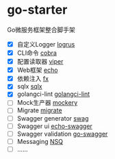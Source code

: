# go-starter

Go微服务框架整合脚手架

- [X] 自定义Logger [logrus](https://github.com/sirupsen/logrus)
- [X] CLI命令 [cobra](https://github.com/spf13/cobra)
- [X] 配置读取器 [viper](https://github.com/spf13/viper)
- [X] Web框架 [echo](https://github.com/labstack/echo)
- [X] 依赖注入 [fx](https://github.com/uber-go/fx)
- [X] sqlx [sqlx](https://github.com/jmoiron/sqlx)
- [X] golangci-lint [golangci-lint](https://github.com/golangci/golangci-lint)
- [ ] Mock生产器 [mockery](https://github.com/mockery/mockery)
- [ ] Migrate [migrate](https://github.com/golang-migrate/migrate)
- [ ] Swagger generator [swag](https://github.com/swaggo/swag)
- [ ] Swagger ui [echo-swagger](https://github.com/swaggo/echo-swagger)
- [ ] Swagger validation [go-swagger](https://github.com/go-swagger/go-swagger)
- [ ] Messaging [NSQ](https://github.com/nsqio/nsq)
- [ ] ......